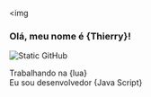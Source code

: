 <img 

### Olá, meu nome é {Thierry}!

<img src="https://img.shields.io/static/v1?label=Overview&message=Thierry&color=f8efd4&style=for-the-badge&logo=GitHub" alt="Static GitHub">

<p>Trabalhando na {lua}<br/> Eu sou desenvolvedor {Java Script}</p>
